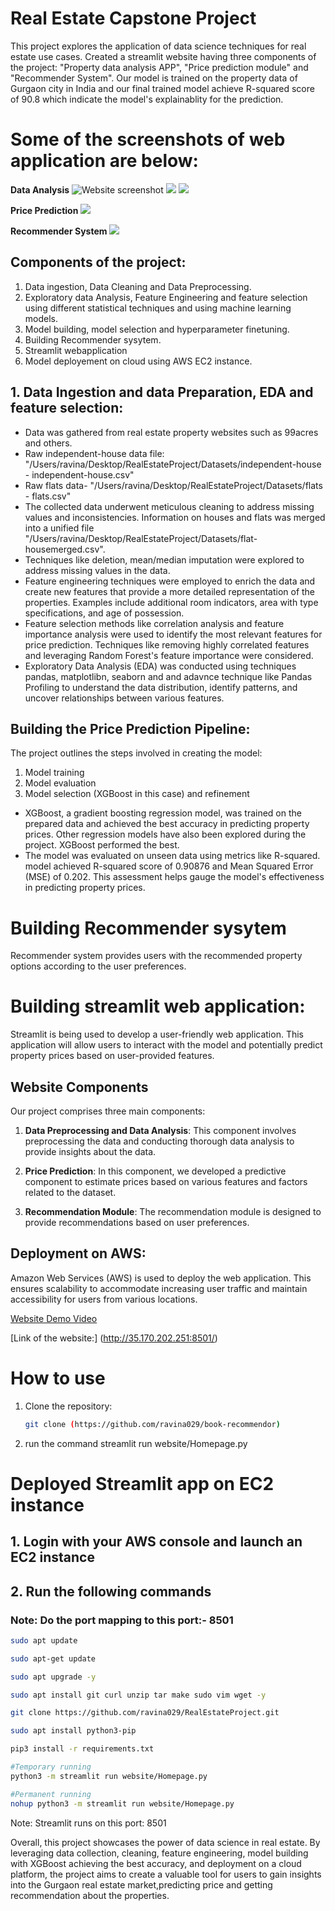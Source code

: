 # Real Estate Capstone Project

This project explores the application of data science techniques for real estate use cases. Created a streamlit website having three components of the project: "Property data analysis APP", "Price prediction module" and "Recommender System". Our model is trained on the property data of Gurgaon city in India and our final trained model achieve R-squared score of 90.8 which indicate the model's explainablity for the prediction. 


# Some of the screenshots of web application are below:

**Data Analysis**
![ Website screenshot](webscreenshots/Homepage.png)
![](webscreenshots/dataAnalysis.png)
![](webscreenshots/dataAnalysis2.png)

**Price Prediction**
![](webscreenshots/priceprediction.png)

**Recommender System**
![](webscreenshots/Recommender.png)


## Components of the project:
1. Data ingestion, Data Cleaning and  Data Preprocessing.
2. Exploratory data Analysis, Feature Engineering and feature selection using different statistical techniques and using machine learning models.
3. Model building, model selection and hyperparameter finetuning.
4. Building Recommender sysytem.
5. Streamlit webapplication 
6. Model deployement on cloud using AWS EC2 instance.

## 1. Data Ingestion and data Preparation, EDA and feature selection:

- Data was gathered from real estate property websites such as 99acres and others.
- Raw independent-house data file: "/Users/ravina/Desktop/RealEstateProject/Datasets/independent-house - independent-house.csv"
- Raw flats data- "/Users/ravina/Desktop/RealEstateProject/Datasets/flats - flats.csv"
- The collected data underwent meticulous cleaning to address missing values and inconsistencies. Information on houses and flats was merged into a unified file "/Users/ravina/Desktop/RealEstateProject/Datasets/flat-housemerged.csv".
- Techniques like deletion, mean/median imputation were explored to address missing values in the data.
- Feature engineering techniques were employed to enrich the data and create new features that provide a more detailed representation of the properties. Examples include additional room indicators, area with type specifications, and age of possession.
- Feature selection methods like correlation analysis and feature importance analysis were used to identify the most relevant features for price prediction. Techniques like removing highly correlated features and leveraging Random Forest's feature importance were considered.
- Exploratory Data Analysis (EDA) was conducted using techniques pandas, matplotlibn, seaborn and and adavnce technique like Pandas Profiling to understand the data distribution, identify patterns, and uncover relationships between various features.




## Building the Price Prediction Pipeline:

The project outlines the steps involved in creating the model:

1. Model training
2. Model evaluation
3. Model selection (XGBoost in this case) and refinement  

- XGBoost, a gradient boosting regression model, was trained on the prepared data and achieved the best accuracy in predicting property prices. Other regression models have also been explored during the project. XGBoost performed the best.
- The model was evaluated on unseen data using metrics like R-squared. model achieved R-squared score of 0.90876 and Mean Squared Error (MSE) of 0.202. This assessment helps gauge the model's effectiveness in predicting property prices.



# Building Recommender sysytem
Recommender system provides users with the recommended property options according to the user preferences.


# Building streamlit web application:
Streamlit is being used to develop a user-friendly web application. This application will allow users to interact with the model and potentially predict property prices based on user-provided features.

## Website Components

Our project comprises three main components:

1. **Data Preprocessing and Data Analysis**: This component involves preprocessing the data and conducting thorough data analysis to provide insights about the data.
2. **Price Prediction**: In this component, we developed a predictive component to estimate prices based on various features and factors related to the dataset.

3. **Recommendation Module**: The recommendation module is designed to provide recommendations based on user preferences.


## Deployment on AWS:

Amazon Web Services (AWS) is used to deploy the web application. This ensures scalability to accommodate increasing user traffic and maintain accessibility for users from various locations.



[Website Demo Video](https://youtu.be/n9o6-aBAAVo)

[Link of the website:] (http://35.170.202.251:8501/) 



# How to use
1. Clone the repository:
   ```bash
   git clone (https://github.com/ravina029/book-recommendor)

2. run the command 
   streamlit run website/Homepage.py
 


# Deployed Streamlit app on EC2 instance

## 1. Login with your AWS console and launch an EC2 instance

## 2. Run the following commands

### Note: Do the port mapping to this port:- 8501

```bash
sudo apt update
```

```bash
sudo apt-get update
```

```bash
sudo apt upgrade -y
```

```bash
sudo apt install git curl unzip tar make sudo vim wget -y
```

```bash
git clone https://github.com/ravina029/RealEstateProject.git
```

```bash
sudo apt install python3-pip
```

```bash
pip3 install -r requirements.txt
```

```bash
#Temporary running
python3 -m streamlit run website/Homepage.py
```

```bash
#Permanent running
nohup python3 -m streamlit run website/Homepage.py
```

Note: Streamlit runs on this port: 8501


Overall, this project showcases the power of data science in real estate. By leveraging data collection, cleaning, feature engineering, model building with XGBoost achieving the best accuracy, and deployment on a cloud platform, the project aims to create a valuable tool for users to gain insights into the Gurgaon real estate market,predicting price and getting recommendation about the properties.

